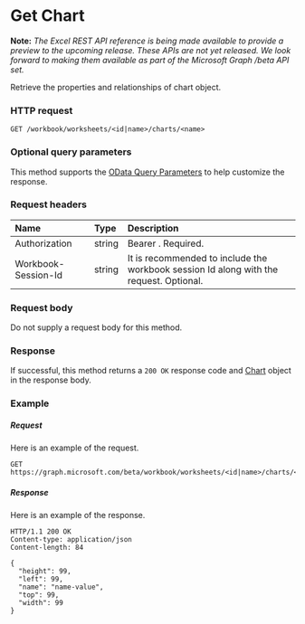# Get Chart

**Note:** _The Excel REST API reference is being made available to provide a preview to the upcoming release. These APIs are not yet released. We look forward to making them available as part of the Microsoft Graph /beta API set._

Retrieve the properties and relationships of chart object.
### HTTP request
<!-- { "blockType": "ignored" } -->
```http
GET /workbook/worksheets/<id|name>/charts/<name>
```
### Optional query parameters
This method supports the [OData Query Parameters](http://graph.microsoft.io/docs/overview/query_parameters) to help customize the response.

### Request headers
| Name       | Type | Description|
|:-----------|:------|:----------|
| Authorization  |string | Bearer <token>. Required.| 
| Workbook-Session-Id  |string |It is recommended to include the workbook session Id along with the request. Optional.|

### Request body
Do not supply a request body for this method.
### Response
If successful, this method returns a `200 OK` response code and [Chart](../resources/chart.md) object in the response body.
### Example
##### Request
Here is an example of the request.
<!-- {
  "blockType": "request",
  "name": "get_chart"
}-->
```http
GET https://graph.microsoft.com/beta/workbook/worksheets/<id|name>/charts/<name>
```
##### Response
Here is an example of the response.
<!-- {
  "blockType": "response",
  "truncated": false,
  "@odata.type": "microsoft.graph.chart"
} -->
```http
HTTP/1.1 200 OK
Content-type: application/json
Content-length: 84

{
  "height": 99,
  "left": 99,
  "name": "name-value",
  "top": 99,
  "width": 99
}
```

<!-- uuid: 8fcb5dbc-d5aa-4681-8e31-b001d5168d79
2015-10-25 14:57:30 UTC -->
<!-- {
  "type": "#page.annotation",
  "description": "Get Chart",
  "keywords": "",
  "section": "documentation",
  "tocPath": ""
}-->
